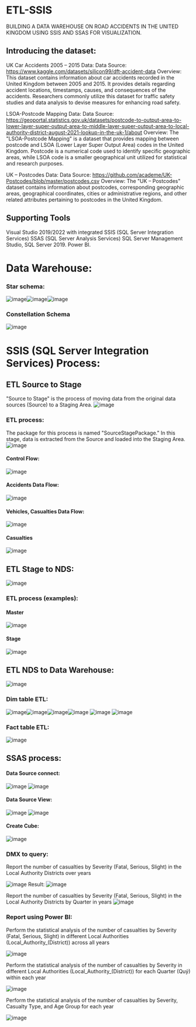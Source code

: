 # ETL-SSIS
BUILDING A DATA WAREHOUSE ON ROAD ACCIDENTS IN THE UNITED KINGDOM USING SSIS AND SSAS FOR VISUALIZATION.
## Introducing the dataset:
UK Car Accidents 2005 – 2015 Data:
Data Source: https://www.kaggle.com/datasets/silicon99/dft-accident-data
Overview: This dataset contains information about car accidents recorded in the United Kingdom between 2005 and 2015. It provides details regarding accident locations, timestamps, causes, and consequences of the accidents. Researchers commonly utilize this dataset for traffic safety studies and data analysis to devise measures for enhancing road safety.

LSOA-Postcode Mapping Data:
Data Source: https://geoportal.statistics.gov.uk/datasets/postcode-to-output-area-to-lower-layer-super-output-area-to-middle-layer-super-output-area-to-local-authority-district-august-2021-lookup-in-the-uk-1/about
Overview: The "LSOA-Postcode Mapping" is a dataset that provides mapping between postcode and LSOA (Lower Layer Super Output Area) codes in the United Kingdom. Postcode is a numerical code used to identify specific geographic areas, while LSOA code is a smaller geographical unit utilized for statistical and research purposes.

UK – Postcodes Data:
Data Source: https://github.com/academe/UK-Postcodes/blob/master/postcodes.csv
Overview: The "UK – Postcodes" dataset contains information about postcodes, corresponding geographic areas, geographical coordinates, cities or administrative regions, and other related attributes pertaining to postcodes in the United Kingdom.
##  Supporting Tools
Visual Studio 2019/2022 with integrated SSIS (SQL Server Integration Services) 
SSAS (SQL Server Analysis Services)
SQL Server Management Studio, SQL Server 2019.
Power BI.
# Data Warehouse:
### Star schema:
![image](https://github.com/NguyenThang-Nad/ETL-SSIS/assets/136436998/9f550249-fc2e-422c-b190-b65a64473cc5)![image](https://github.com/NguyenThang-Nad/ETL-SSIS/assets/136436998/c59b2651-558c-4d76-a73f-ba53adc76556)![image](https://github.com/NguyenThang-Nad/ETL-SSIS/assets/136436998/47cceafc-2096-4645-94a4-8ce936bc84cf)
### Constellation Schema
![image](https://github.com/NguyenThang-Nad/ETL-SSIS/assets/136436998/1f2a41f7-9579-47ce-bd2d-e9fa9b7b4af2)
# SSIS (SQL Server Integration Services) Process:
## ETL Source to Stage
"Source to Stage" is the process of moving data from the original data sources (Source) to a Staging Area.
![image](https://github.com/NguyenThang-Nad/ETL-SSIS/assets/136436998/003932d4-8e92-4b30-be63-7921b81eda41)

### ETL process:
The package for this process is named "SourceStagePackage." In this stage, data is extracted from the Source and loaded into the Staging Area.
![image](https://github.com/NguyenThang-Nad/ETL-SSIS/assets/136436998/26119b87-3c29-447c-b6db-f2f2c5fbae6b)
#### Control Flow:
![image](https://github.com/NguyenThang-Nad/ETL-SSIS/assets/136436998/200e86c0-76f3-4e2f-8f7a-15cdbe702394)
#### Accidents Data Flow:
![image](https://github.com/NguyenThang-Nad/ETL-SSIS/assets/136436998/e2c6accd-f8f1-46e4-a0c1-adcaa3d08ebf)
#### Vehicles, Casualties Data Flow:
![image](https://github.com/NguyenThang-Nad/ETL-SSIS/assets/136436998/4c587e6e-e521-400b-876a-a66784c1b59c)
#### Casualties
![image](https://github.com/NguyenThang-Nad/ETL-SSIS/assets/136436998/8f5dc151-9721-4208-9f76-09b4783b9529)
## ETL Stage to NDS:
![image](https://github.com/NguyenThang-Nad/ETL-SSIS/assets/136436998/1af17c41-f2de-45d9-97d6-4cab84190742)
### ETL process (examples):
#### Master
![image](https://github.com/NguyenThang-Nad/ETL-SSIS/assets/136436998/84a8344b-6456-4096-ba3b-4cf6bad8efca)
#### Stage
![image](https://github.com/NguyenThang-Nad/ETL-SSIS/assets/136436998/dd99899c-c7b1-4e86-a616-d9e4adc16d06)
## ETL NDS to Data Warehouse:
![image](https://github.com/NguyenThang-Nad/ETL-SSIS/assets/136436998/5879a6b7-3b1f-4c0d-b692-d046002c582a)


### Dim table ETL:

![image](https://github.com/NguyenThang-Nad/ETL-SSIS/assets/136436998/3614b438-73ea-4aa4-a506-e00364dcfa5c)![image](https://github.com/NguyenThang-Nad/ETL-SSIS/assets/136436998/00f9b5f0-aa70-4b57-aa7d-8e540dcdf64f)![image](https://github.com/NguyenThang-Nad/ETL-SSIS/assets/136436998/d4284827-6d68-4204-857b-cd24d591893a)![image](https://github.com/NguyenThang-Nad/ETL-SSIS/assets/136436998/bd0608fb-026a-4c31-9026-4ae6838f6c92)
![image](https://github.com/NguyenThang-Nad/ETL-SSIS/assets/136436998/996ec637-07dd-4664-ac05-88bbeff5ccf6)
![image](https://github.com/NguyenThang-Nad/ETL-SSIS/assets/136436998/4fc432d7-c68a-44f0-974d-4f8a06e696c7)


### Fact table ETL:

![image](https://github.com/NguyenThang-Nad/ETL-SSIS/assets/136436998/caab32e6-f9ff-4ebb-a21b-185e95366323)

## SSAS process:
#### Data Source connect:
![image](https://github.com/NguyenThang-Nad/ETL-SSIS/assets/136436998/6362afb9-682e-417f-87fb-f559fa023891)
![image](https://github.com/NguyenThang-Nad/ETL-SSIS/assets/136436998/35908b53-5005-4b6a-b0b1-e5f9cc5bfd6c)


#### Data Source View:


![image](https://github.com/NguyenThang-Nad/ETL-SSIS/assets/136436998/e9ecabfc-bfd6-4454-a363-ee89f8f85933)
![image](https://github.com/NguyenThang-Nad/ETL-SSIS/assets/136436998/aa8c1a26-0f42-4983-9f07-966ba84770c2)

#### Create Cube:

![image](https://github.com/NguyenThang-Nad/ETL-SSIS/assets/136436998/ecadec56-9c50-4b14-9c26-346f1cea8fea)


### DMX to query:
Report the number of casualties by Severity (Fatal, Serious, Slight) in the Local Authority Districts over years

![image](https://github.com/NguyenThang-Nad/ETL-SSIS/assets/136436998/82e026ad-dc8a-4a86-a803-6e9e52961920)
Result:
![image](https://github.com/NguyenThang-Nad/ETL-SSIS/assets/136436998/a426e84b-49b3-4653-9d25-c39f9b3e0fbe)

Report the number of casualties by Severity (Fatal, Serious, Slight) in the Local Authority Districts by Quarter in years
![image](https://github.com/NguyenThang-Nad/ETL-SSIS/assets/136436998/f19e41e2-966b-44f3-b58c-42c9e53aa64c)

### Report using Power BI:
Perform the statistical analysis of the number of casualties by Severity (Fatal, Serious, Slight) in different Local Authorities (Local_Authority_(District)) across all years



![image](https://github.com/NguyenThang-Nad/ETL-SSIS/assets/136436998/d1e570e3-6a74-4a7f-b1c2-fd7f38808bde)



Perform the statistical analysis of the number of casualties by Severity in different Local Authorities (Local_Authority_(District)) for each Quarter (Quý) within each year



![image](https://github.com/NguyenThang-Nad/ETL-SSIS/assets/136436998/f20507a0-d707-412f-9319-c0023017a55e)

Perform the statistical analysis of the number of casualties by Severity, Casualty Type, and Age Group for each year



![image](https://github.com/NguyenThang-Nad/ETL-SSIS/assets/136436998/50153e1b-32aa-4141-b34f-7ef8989c83ef)

















